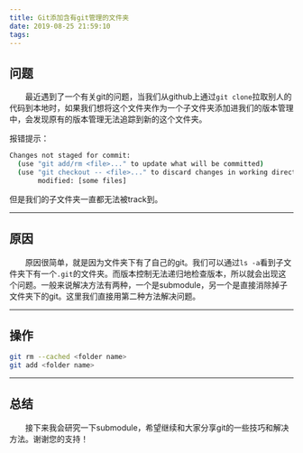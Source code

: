 ```yaml
---
title: Git添加含有git管理的文件夹
date: 2019-08-25 21:59:10
tags:
---
```


## 问题

&emsp;&emsp;最近遇到了一个有关git的问题，当我们从github上通过`git clone`拉取别人的代码到本地时，如果我们想将这个文件夹作为一个子文件夹添加进我们的版本管理中，会发现原有的版本管理无法追踪到新的这个文件夹。

<!-- more -->

报错提示：

```bash
Changes not staged for commit:
  (use "git add/rm <file>..." to update what will be committed)
  (use "git checkout -- <file>..." to discard changes in working directory)
       modified: [some files]
```

但是我们的子文件夹一直都无法被track到。

---

## 原因

&emsp;&emsp;原因很简单，就是因为文件夹下有了自己的git。我们可以通过`ls -a`看到子文件夹下有一个`.git`的文件夹。而版本控制无法递归地检查版本，所以就会出现这个问题。一般来说解决方法有两种，一个是submodule，另一个是直接消除掉子文件夹下的git。这里我们直接用第二种方法解决问题。

---

## 操作

```bash
git rm --cached <folder name>
git add <folder name>
```

---

## 总结

&emsp;&emsp;接下来我会研究一下submodule，希望继续和大家分享git的一些技巧和解决方法。谢谢您的支持！